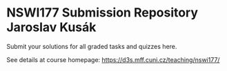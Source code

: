 # NSWI177 Submission Repository Jaroslav Kusák

Submit your solutions for all graded tasks and quizzes here.

See details at course homepage: <https://d3s.mff.cuni.cz/teaching/nswi177/>
